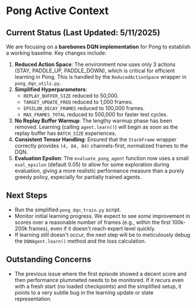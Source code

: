 # Pong Active Context

## Current Status (Last Updated: 5/11/2025)

We are focusing on a **barebones DQN implementation** for Pong to establish a working baseline. Key changes include:

1.  **Reduced Action Space**: The environment now uses only 3 actions (STAY, PADDLE_UP, PADDLE_DOWN), which is critical for efficient learning in Pong. This is handled by the `ReducedActionSpace` wrapper in `pong_dqn_utils.py`.
2.  **Simplified Hyperparameters**:
    *   `REPLAY_BUFFER_SIZE` reduced to 50,000.
    *   `TARGET_UPDATE_FREQ` reduced to 1,000 frames.
    *   `EPSILON_DECAY_FRAMES` reduced to 100,000 frames.
    *   `MAX_FRAMES_TOTAL` reduced to 500,000 for faster test cycles.
3.  **No Replay Buffer Warmup**: The lengthy warmup phase has been removed. Learning (calling `agent.learn()`) will begin as soon as the replay buffer has `BATCH_SIZE` experiences.
4.  **Consistent Tensor Handling**: Ensured that the `StackFrame` wrapper correctly provides `(4, 84, 84)` channels-first, normalized frames to the DQN.
5.  **Evaluation Epsilon**: The `evaluate_pong_agent` function now uses a small `eval_epsilon` (default 0.05) to allow for some exploration during evaluation, giving a more realistic performance measure than a purely greedy policy, especially for partially trained agents.

## Next Steps

*   Run the simplified `pong_dqn_train.py` script.
*   Monitor initial learning progress. We expect to see *some* improvement in scores over a reasonable number of frames (e.g., within the first 100k-200k frames), even if it doesn't reach expert level quickly.
*   If learning still doesn't occur, the next step will be to meticulously debug the `DQNAgent.learn()` method and the loss calculation.

## Outstanding Concerns

*   The previous issue where the first episode showed a decent score and then performance plummeted needs to be monitored. If it recurs even with a fresh start (no loaded checkpoints) and the simplified setup, it points to a very subtle bug in the learning update or state representation.
